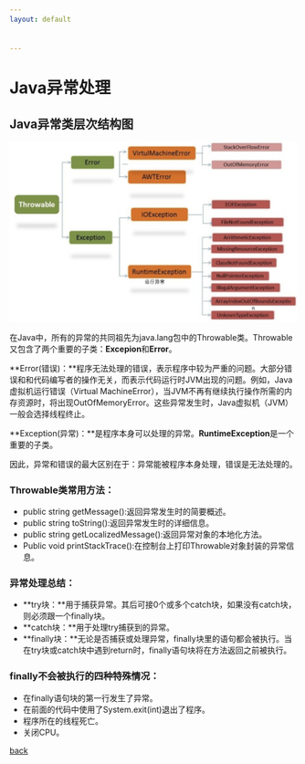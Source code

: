 ```yaml
---
layout: default


---
```


# Java异常处理

## Java异常类层次结构图

![image-20210707153516022](../resource/img/Java异常类层次结构图.png)

在Java中，所有的异常的共同祖先为java.lang包中的Throwable类。Throwable又包含了两个重要的子类：**Excepion**和**Error**。

**Error(错误)：**程序无法处理的错误，表示程序中较为严重的问题。大部分错误和和代码编写者的操作无关，而表示代码运行时JVM出现的问题。例如，Java虚拟机运行错误（Virtual MachineError），当JVM不再有继续执行操作所需的内存资源时，将出现OutOfMemoryError。这些异常发生时，Java虚拟机（JVM）一般会选择线程终止。

**Exception(异常)：**是程序本身可以处理的异常。**RuntimeException**是一个重要的子类。

因此，异常和错误的最大区别在于：异常能被程序本身处理，错误是无法处理的。



### Throwable类常用方法：

- public string getMessage():返回异常发生时的简要概述。
- public string toString():返回异常发生时的详细信息。
- public string getLocalizedMessage():返回异常对象的本地化方法。
- Public void printStackTrace():在控制台上打印Throwable对象封装的异常信息。



### 异常处理总结：

- **try块：**用于捕获异常。其后可接0个或多个catch块，如果没有catch块，则必须跟一个finally块。
- **catch块：**用于处理try捕获到的异常。
- **finally块：**无论是否捕获或处理异常，finally块里的语句都会被执行。当在try块或catch块中遇到return时，finally语句块将在方法返回之前被执行。



### finally不会被执行的四种特殊情况：

- 在finally语句块的第一行发生了异常。
- 在前面的代码中使用了System.exit(int)退出了程序。
- 程序所在的线程死亡。
- 关闭CPU。

[back](../)
